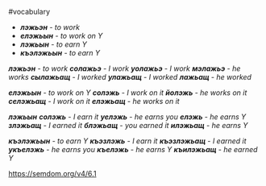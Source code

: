 #vocabulary

- **_лэжьэн_** - _to work_
- **_елэжьын_** - _to work on Y_
- **_лэжьын_** - _to earn Y_
- **_къэлэжьын_** - _to earn Y_

**_лэжьэн_** - _to work_
**_солажьэ_** - _I work_
**_уолажьэ_** - _I work_
**_мэлажьэ_** - _he works_
**_сылажьащ_** - _I worked_
**_улажьащ_** - _I worked_
**_лажьащ_** - _he worked_

**_елэжьын_** - _to work on Y_
**_солэжь_** - _I work on it_
**_йолэжь_** - _he works on it_
**_селэжьащ_** - _I work on it_
**_елэжьащ_** - _he works on it_

**_лэжьын_**
**_солэжь_** - _I earn it_
**_уелэжь_** - _he earns you_
**_елэжь_** - _he earns Y_
**_злэжьащ_** - _I earned it_
**_блэжьащ_** - _you earned it_
**_илэжьащ_** - _he earns Y_

**_къэлэжьын_** - _to earn Y_
**_къэзлэжь_** - _I earn it_
**_къэзлэжьащ_** - _I earned it_
**_укъелэжь_** - _he earns you_
**_къелэжь_** - _he earns Y_
**_къилэжьащ_** - _he earned Y_

https://semdom.org/v4/6.1